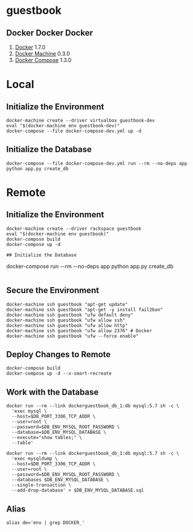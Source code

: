 # guestbook

## Docker Docker Docker

1. [Docker](https://docs.docker.com/installation/) 1.7.0
1. [Docker Machine](https://docs.docker.com/machine/#installation) 0.3.0
1. [Docker Compose](https://docs.docker.com/compose/install/) 1.3.0

# Local

## Initialize the Environment

```
docker-machine create --driver virtualbox guestbook-dev
eval "$(docker-machine env guestbook-dev)"
docker-compose --file docker-compose-dev.yml up -d
```

## Initialize the Database

```
docker-compose --file docker-compose-dev.yml run --rm --no-deps app python app.py create_db
```

# Remote

## Initialize the Environment

```
docker-machine create --driver rackspace guestbook
eval "$(docker-machine env guestbook)"
docker-compose build
docker-compose up -d

## Initialize the Database

```
docker-compose run --rm --no-deps app python app.py create_db
```
```

## Secure the Environment

```
docker-machine ssh guestbook "apt-get update"
docker-machine ssh guestbook "apt-get -y install fail2ban"
docker-machine ssh guestbook "ufw default deny"
docker-machine ssh guestbook "ufw allow ssh"
docker-machine ssh guestbook "ufw allow http"
docker-machine ssh guestbook "ufw allow 2376" # Docker
docker-machine ssh guestbook "ufw --force enable"
```

## Deploy Changes to Remote

```
docker-compose build
docker-compose up -d --x-smart-recreate
```

## Work with the Database

```
docker run --rm --link dockerguestbook_db_1:db mysql:5.7 sh -c \
  'exec mysql \
  --host=$DB_PORT_3306_TCP_ADDR \
  --user=root \
  --password=$DB_ENV_MYSQL_ROOT_PASSWORD \
  --database=$DB_ENV_MYSQL_DATABASE \
  --execute="show tables;" \
  --table'

docker run --rm --link dockerguestbook_db_1:db mysql:5.7 sh -c \
  'exec mysqldump \
  --host=$DB_PORT_3306_TCP_ADDR \
  --user=root \
  --password=$DB_ENV_MYSQL_ROOT_PASSWORD \ 
  --databases $DB_ENV_MYSQL_DATABASE \
  --single-transaction \
  --add-drop-database' > $DB_ENV_MYSQL_DATABASE.sql
```

## Alias

```
alias de='env | grep DOCKER_'
```